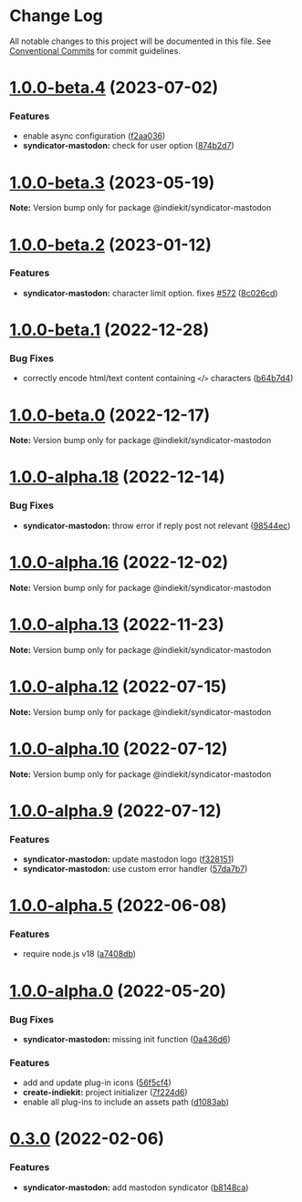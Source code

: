 # Change Log

All notable changes to this project will be documented in this file.
See [Conventional Commits](https://conventionalcommits.org) for commit guidelines.

# [1.0.0-beta.4](https://github.com/getindiekit/indiekit/compare/v1.0.0-beta.3...v1.0.0-beta.4) (2023-07-02)


### Features

* enable async configuration ([f2aa036](https://github.com/getindiekit/indiekit/commit/f2aa03689085da4757e7cd279b82c921ab6058ee))
* **syndicator-mastodon:** check for user option ([874b2d7](https://github.com/getindiekit/indiekit/commit/874b2d7cfdde4691522a934a483925bd7dc1107f))





# [1.0.0-beta.3](https://github.com/getindiekit/indiekit/compare/v1.0.0-beta.2...v1.0.0-beta.3) (2023-05-19)

**Note:** Version bump only for package @indiekit/syndicator-mastodon





# [1.0.0-beta.2](https://github.com/getindiekit/indiekit/compare/v1.0.0-beta.1...v1.0.0-beta.2) (2023-01-12)


### Features

* **syndicator-mastodon:** character limit option. fixes [#572](https://github.com/getindiekit/indiekit/issues/572) ([8c026cd](https://github.com/getindiekit/indiekit/commit/8c026cd2d514eafb648c1f1fcc6992524de61a8b))





# [1.0.0-beta.1](https://github.com/getindiekit/indiekit/compare/v1.0.0-beta.0...v1.0.0-beta.1) (2022-12-28)

### Bug Fixes

- correctly encode html/text content containing `<`/`>` characters ([b64b7d4](https://github.com/getindiekit/indiekit/commit/b64b7d4757105ac464228706b55edf0841b7c19c))

# [1.0.0-beta.0](https://github.com/getindiekit/indiekit/compare/v1.0.0-alpha.18...v1.0.0-beta.0) (2022-12-17)

**Note:** Version bump only for package @indiekit/syndicator-mastodon

# [1.0.0-alpha.18](https://github.com/getindiekit/indiekit/compare/v1.0.0-alpha.17...v1.0.0-alpha.18) (2022-12-14)

### Bug Fixes

- **syndicator-mastodon:** throw error if reply post not relevant ([98544ec](https://github.com/getindiekit/indiekit/commit/98544ecc3e99e7c608613e0ff8cc44f74aeb96c2))

# [1.0.0-alpha.16](https://github.com/getindiekit/indiekit/compare/v1.0.0-alpha.15...v1.0.0-alpha.16) (2022-12-02)

**Note:** Version bump only for package @indiekit/syndicator-mastodon

# [1.0.0-alpha.13](https://github.com/getindiekit/indiekit/compare/v1.0.0-alpha.12...v1.0.0-alpha.13) (2022-11-23)

**Note:** Version bump only for package @indiekit/syndicator-mastodon

# [1.0.0-alpha.12](https://github.com/getindiekit/indiekit/compare/v1.0.0-alpha.11...v1.0.0-alpha.12) (2022-07-15)

**Note:** Version bump only for package @indiekit/syndicator-mastodon

# [1.0.0-alpha.10](https://github.com/getindiekit/indiekit/compare/v1.0.0-alpha.9...v1.0.0-alpha.10) (2022-07-12)

**Note:** Version bump only for package @indiekit/syndicator-mastodon

# [1.0.0-alpha.9](https://github.com/getindiekit/indiekit/compare/v1.0.0-alpha.8...v1.0.0-alpha.9) (2022-07-12)

### Features

- **syndicator-mastodon:** update mastodon logo ([f328151](https://github.com/getindiekit/indiekit/commit/f32815165ff76f69e42cf1af390f3e80ccdc87ab))
- **syndicator-mastodon:** use custom error handler ([57da7b7](https://github.com/getindiekit/indiekit/commit/57da7b74dee1508485e75b24e6e5f26708549618))

# [1.0.0-alpha.5](https://github.com/getindiekit/indiekit/compare/v1.0.0-alpha.4...v1.0.0-alpha.5) (2022-06-08)

### Features

- require node.js v18 ([a7408db](https://github.com/getindiekit/indiekit/commit/a7408db7c3430cf51b76e793c5718245a7cae03c))

# [1.0.0-alpha.0](https://github.com/getindiekit/indiekit/compare/v0.3.0...v1.0.0-alpha.0) (2022-05-20)

### Bug Fixes

- **syndicator-mastodon:** missing init function ([0a436d6](https://github.com/getindiekit/indiekit/commit/0a436d625767eea12a7c9a26d9b224fa73918fd0))

### Features

- add and update plug-in icons ([56f5cf4](https://github.com/getindiekit/indiekit/commit/56f5cf46d741b96a0b3a4a3a2d47af419637fead))
- **create-indiekit:** project initializer ([7f224d6](https://github.com/getindiekit/indiekit/commit/7f224d6f88bca5a4bd7006e0cc97aed8cd49510b))
- enable all plug-ins to include an assets path ([d1083ab](https://github.com/getindiekit/indiekit/commit/d1083ab55e60a607377d7e3f3ca70c269637f770))

# [0.3.0](https://github.com/getindiekit/indiekit/compare/v0.2.0...v0.3.0) (2022-02-06)

### Features

- **syndicator-mastodon:** add mastodon syndicator ([b8148ca](https://github.com/getindiekit/indiekit/commit/b8148cabde3fb6a3e5720f3de04b538bd5e2f996))
